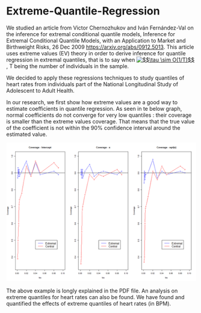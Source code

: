 # Extreme-Quantile-Regression

We studied an article from Victor Chernozhukov and Iván Fernández-Val on the inference for extremal conditional quantile models, Inference for Extremal Conditional Quantile Models, with an Application to Market and Birthweight Risks, 26 Dec 2009 https://arxiv.org/abs/0912.5013. This article uses extreme values (EV) theory in order to derive inference for quantile regression in extremal quantiles, that is to say when <a href="http://www.codecogs.com/eqnedit.php?latex=$$\tau&space;\sim&space;O(1/T)$$" target="_blank"><img src="http://latex.codecogs.com/gif.latex?$$\tau&space;\sim&space;O(1/T)$$" title="$$\tau \sim O(1/T)$$" /></a>, T being the number of individuals in the sample.

We decided to apply these regressions techniques to study quantiles of heart rates from individuals part of the National Longitudinal Study of Adolescent to Adult Health.

In our research, we first show how extreme values are a good way to estimate coefficients in quantile regression. As seen in te below graph, normal coefficients do not converge for very low quantiles : their coverage is smaller than the extreme values coverage. That means that the true value of the coefficient is not within the 90% confidence interval around the estimated value. 

![alt text](https://github.com/JM-data/Extreme-Quantile-Regression/blob/master/Coverages.png)

The above example is longly explained in the PDF file. An analysis on extreme quantiles for heart rates can also be found. We have found and quantified the effects of extreme quantiles of heart rates (in BPM). 
